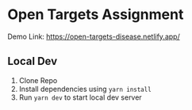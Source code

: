 # Open Targets Assignment

Demo Link: https://open-targets-disease.netlify.app/

## Local Dev

1. Clone Repo
2. Install dependencies using `yarn install`
3. Run `yarn dev` to start local dev server
